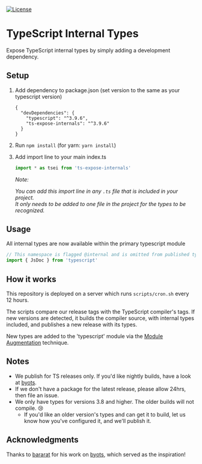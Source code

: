 [![License](https://img.shields.io/npm/l/ts-expose-internals)](https://opensource.org/licenses/MIT)

# TypeScript Internal Types

Expose TypeScript internal types by simply adding a development dependency.

## Setup

1. Add dependency to package.json (set version to the same as your typescript version)

   ```jsonc
   {
     "devDependencies": {
       "typescript": "^3.9.6",
       "ts-expose-internals": "^3.9.6"
     }
   }
   ```

2. Run `npm install` (for yarn: `yarn install`)

3. Add import line to your main index.ts

   ```ts 
   import * as tsei from 'ts-expose-internals'
   ```

    _Note:_
    
    _You can add this import line in any `.ts` file that is included in your project.  
    It only needs to be added to one file in the project for the types to be recognized._

## Usage
All internal types are now available within the primary typescript module
```ts
// This namespace is flagged @internal and is omitted from published types, but now we can access it!
import { JsDoc } from 'typescript'
```

## How it works

This repository is deployed on a server which runs `scripts/cron.sh` every 12 hours.

The scripts compare our release tags with the TypeScript compiler's tags. If new versions are detected,
it builds the compiler source, with internal types included, and publishes a new release with its types.

New types are added to the 'typescript' module via the 
[Module Augmentation](https://www.typescriptlang.org/docs/handbook/declaration-merging.html#module-augmentation) technique.

## Notes

- We publish for TS releases only. If you'd like nightly builds, have a look at [byots](https://github.com/basarat/byots).
- If we don't have a package for the latest release, please allow 24hrs, then file an issue.
- We only have types for versions 3.8 and higher. The older builds will not compile. 😢
  - If you'd like an older version's types and can get it to build, let us know how you've configured it, and we'll publish it. 

## Acknowledgments

Thanks to [bararat](https://github.com/basarat) for his work on [byots](https://github.com/basarat/byots), which served
as the inspiration!
